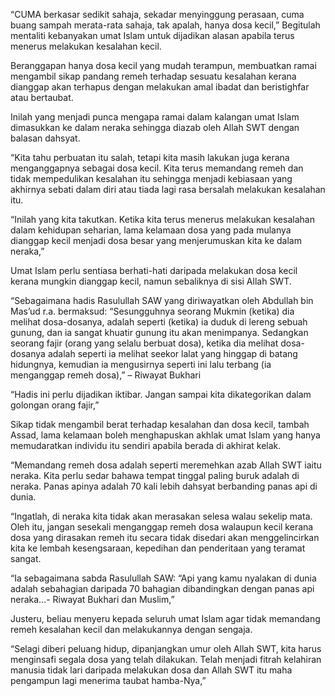 

“CUMA berkasar sedikit sahaja, sekadar menyinggung perasaan, cuma buang sampah merata-rata sahaja, tak apalah, hanya dosa kecil,” Begitulah mentaliti kebanyakan umat Islam untuk dijadikan alasan apabila terus menerus melakukan kesalahan kecil.

Beranggapan hanya dosa kecil yang mudah terampun, membuatkan ramai mengambil sikap pandang remeh terhadap sesuatu kesalahan kerana dianggap akan terhapus dengan melakukan amal ibadat dan beristighfar atau bertaubat.

Inilah yang menjadi punca mengapa ramai dalam kalangan umat Islam dimasukkan ke dalam neraka sehingga diazab oleh Allah SWT dengan balasan dahsyat.

“Kita tahu perbuatan itu salah, tetapi kita masih lakukan juga kerana menganggapnya sebagai dosa kecil. Kita terus memandang remeh dan tidak mempedulikan kesalahan itu sehingga menjadi kebiasaan yang akhirnya sebati dalam diri atau tiada lagi rasa bersalah melakukan kesalahan itu.

“Inilah yang kita takutkan. Ketika kita terus menerus melakukan kesalahan dalam kehidupan seharian, lama kelamaan dosa yang pada mulanya dianggap kecil menjadi dosa besar yang menjerumuskan kita ke dalam neraka,”

Umat Islam perlu sentiasa berhati-hati daripada melakukan dosa kecil kerana mungkin dianggap kecil, namun sebaliknya di sisi Allah SWT.

“Sebagaimana hadis Rasulullah SAW yang diriwayatkan oleh Abdullah bin Mas’ud r.a. bermaksud: “Sesungguhnya seorang Mukmin (ketika) dia melihat dosa-dosanya, adalah seperti (ketika) ia duduk di lereng sebuah gunung, dan ia sangat khuatir gunung itu akan menimpanya. Sedangkan seorang fajir (orang yang selalu berbuat dosa), ketika dia melihat dosa-dosanya adalah seperti ia melihat seekor lalat yang hinggap di batang hidungnya, kemudian ia mengusirnya seperti ini lalu terbang (ia menganggap remeh dosa),” – Riwayat Bukhari

“Hadis ini perlu dijadikan iktibar. Jangan sampai kita dikategorikan dalam golongan orang fajir,”

Sikap tidak mengambil berat terhadap kesalahan dan dosa kecil, tambah Assad, lama kelamaan boleh menghapuskan akhlak umat Islam yang hanya memudaratkan individu itu sendiri apabila berada di akhirat kelak.

“Memandang remeh dosa adalah seperti meremehkan azab Allah SWT iaitu neraka. Kita perlu sedar bahawa tempat tinggal paling buruk adalah di neraka. Panas apinya adalah 70 kali lebih dahsyat berbanding panas api di dunia.

“Ingatlah, di neraka kita tidak akan merasakan selesa walau sekelip mata. Oleh itu, jangan sesekali menganggap remeh dosa walaupun kecil kerana dosa yang dirasakan remeh itu secara tidak disedari akan menggelincirkan kita ke lembah kesengsaraan, kepedihan dan penderitaan yang teramat sangat.

“Ia sebagaimana sabda Rasulullah SAW: “Api yang kamu nyalakan di dunia adalah sebahagian daripada 70 bahagian dibandingkan dengan panas api neraka…- Riwayat Bukhari dan Muslim,”

Justeru, beliau menyeru kepada seluruh umat Islam agar tidak memandang remeh kesalahan kecil dan melakukannya dengan sengaja.

“Selagi diberi peluang hidup, dipanjangkan umur oleh Allah SWT, kita harus menginsafi segala dosa yang telah dilakukan. Telah menjadi fitrah kelahiran manusia tidak lari daripada melakukan dosa dan Allah SWT itu maha pengampun lagi menerima taubat hamba-Nya,”
